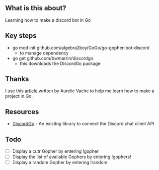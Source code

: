 ## What is this about?
Learning how to make a discord bot in Go

## Key steps
- go mod init github.com/algebra2boy/GoGo/go-gopher-bot-discord
    - to manage dependency
- go get github.com/bwmarrin/discordgo
    - this downloads the DiscordGo package


## Thanks 
I use this [article](https://dev.to/aurelievache/learning-go-by-examples-part-4-create-a-bot-for-discord-in-go-43cf) written by Aurelie Vache to help me learn how to make a project in Go.

## Resources 
- [DiscordGo](github.com/bwmarrin/discordgo) - An exisitng library to connect the Discord chat client API


## Todo

- [ ]  Display a cutr Gopher by entering !gopher
- [ ]  Display the list of available Gophers by entering !gophers!
  - [ ] Display a random Gopher by entering !random